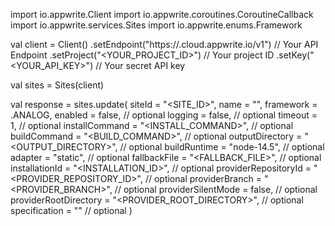import io.appwrite.Client
import io.appwrite.coroutines.CoroutineCallback
import io.appwrite.services.Sites
import io.appwrite.enums.Framework

val client = Client()
    .setEndpoint("https://<REGION>.cloud.appwrite.io/v1") // Your API Endpoint
    .setProject("<YOUR_PROJECT_ID>") // Your project ID
    .setKey("<YOUR_API_KEY>") // Your secret API key

val sites = Sites(client)

val response = sites.update(
    siteId = "<SITE_ID>",
    name = "<NAME>",
    framework =  .ANALOG,
    enabled = false, // optional
    logging = false, // optional
    timeout = 1, // optional
    installCommand = "<INSTALL_COMMAND>", // optional
    buildCommand = "<BUILD_COMMAND>", // optional
    outputDirectory = "<OUTPUT_DIRECTORY>", // optional
    buildRuntime = "node-14.5", // optional
    adapter = "static", // optional
    fallbackFile = "<FALLBACK_FILE>", // optional
    installationId = "<INSTALLATION_ID>", // optional
    providerRepositoryId = "<PROVIDER_REPOSITORY_ID>", // optional
    providerBranch = "<PROVIDER_BRANCH>", // optional
    providerSilentMode = false, // optional
    providerRootDirectory = "<PROVIDER_ROOT_DIRECTORY>", // optional
    specification = "" // optional
)
